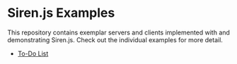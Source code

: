 # Siren.js Examples

This repository contains exemplar servers and clients implemented with and demonstrating Siren.js. Check out the individual examples for more detail.

- [To-Do List](./todo-list)
